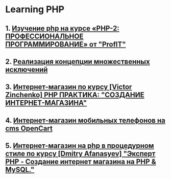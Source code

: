 # Learning PHP

## 1. [Изучение php на курсе «PHP-2: ПРОФЕССИОНАЛЬНОЕ ПРОГРАММИРОВАНИЕ» от "ProfIT"](https://github.com/s-p-ko/php2.loc)

## 2. [Реализация концепции множественных исключений](https://github.com/s-p-ko/multiexception)

## 3. [Интернет-магазин по курсу [Victor Zinchenko] PHP ПРАКТИКА: "СОЗДАНИЕ ИНТЕРНЕТ-МАГАЗИНА"](https://github.com/s-p-ko/shop.loc)

## 4. [Интернет-магазин мобильных телефонов на cms OpenCart](https://github.com/s-p-ko/opencart.loc)

## 5. [Интернет-магазин на php в процедурном стиле по курсу [Dmitry Afanasyev] "Эксперт PHP - Создание интернет магазина на PHP & MySQL."](https://github.com/s-p-ko/shop)
